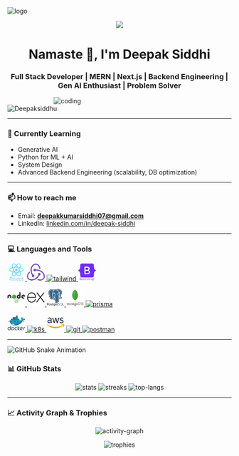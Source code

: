 ![logo](https://github.com/DeepakSiddhi07/DeepakSiddhi07/blob/main/Background%20img(Git).jpg)
<p align="center"><img src="https://i.imgur.com/A6bWGFl.gif"/></p>

<h1 align="center">Namaste 🙏, I'm Deepak Siddhi</h1>
<h3 align="center">Full Stack Developer | MERN | Next.js | Backend Engineering | Gen AI Enthusiast | Problem Solver</h3>

<img align="right" alt="coding" width="400" src="https://i.pinimg.com/originals/e8/f4/53/e8f453469a3ec97ecd354df465d73913.gif">

<p align="left"> 
  <img src="https://komarev.com/ghpvc/?username=Deepaksiddhu&label=Profile%20views&color=0e75b6&style=flat" alt="Deepaksiddhu" /> 
</p>

---

### 🔭 Currently Learning
- Generative AI  
- Python for ML + AI  
- System Design  
- Advanced Backend Engineering (scalability, DB optimization)  

---

### 📫 How to reach me
- Email: **deepakkumarsiddhi07@gmail.com**  
- LinkedIn: [linkedin.com/in/deepak-siddhi](https://www.linkedin.com/in/deepak-siddhi)  

---

### 💻 Languages and Tools
<p align="left"> 
  <!-- Frontend -->
  <a href="https://react.dev/" target="_blank" rel="noreferrer"> <img src="https://raw.githubusercontent.com/devicons/devicon/master/icons/react/react-original-wordmark.svg" alt="react" width="40" height="40"/> </a>
  <a href="https://redux-toolkit.js.org/" target="_blank" rel="noreferrer"> <img src="https://raw.githubusercontent.com/devicons/devicon/master/icons/redux/redux-original.svg" alt="redux" width="40" height="40"/> </a>
  <a href="https://tailwindcss.com/" target="_blank" rel="noreferrer"> <img src="https://www.vectorlogo.zone/logos/tailwindcss/tailwindcss-icon.svg" alt="tailwind" width="40" height="40"/> </a>
  <a href="https://getbootstrap.com" target="_blank" rel="noreferrer"> <img src="https://raw.githubusercontent.com/devicons/devicon/master/icons/bootstrap/bootstrap-plain-wordmark.svg" alt="bootstrap" width="40" height="40"/> </a>

  <!-- Backend -->
  <a href="https://nodejs.org" target="_blank" rel="noreferrer"> <img src="https://raw.githubusercontent.com/devicons/devicon/master/icons/nodejs/nodejs-original-wordmark.svg" alt="nodejs" width="40" height="40"/> </a>
  <a href="https://expressjs.com" target="_blank" rel="noreferrer"> <img src="https://raw.githubusercontent.com/devicons/devicon/master/icons/express/express-original.svg" alt="express" width="40" height="40"/> </a>
  <a href="https://www.postgresql.org/" target="_blank" rel="noreferrer"> <img src="https://raw.githubusercontent.com/devicons/devicon/master/icons/postgresql/postgresql-original-wordmark.svg" alt="postgres" width="40" height="40"/> </a>
  <a href="https://www.mongodb.com/" target="_blank" rel="noreferrer"> <img src="https://raw.githubusercontent.com/devicons/devicon/master/icons/mongodb/mongodb-original-wordmark.svg" alt="mongodb" width="40" height="40"/> </a>
  <a href="https://www.prisma.io/" target="_blank" rel="noreferrer"> <img src="https://cdn.worldvectorlogo.com/logos/prisma-2.svg" alt="prisma" width="40" height="40"/> </a>

  <!-- Infra & Tools -->
  <a href="https://www.docker.com/" target="_blank" rel="noreferrer"> <img src="https://raw.githubusercontent.com/devicons/devicon/master/icons/docker/docker-original-wordmark.svg" alt="docker" width="40" height="40"/> </a>
  <a href="https://kubernetes.io/" target="_blank" rel="noreferrer"> <img src="https://www.vectorlogo.zone/logos/kubernetes/kubernetes-icon.svg" alt="k8s" width="40" height="40"/> </a>
  <a href="https://aws.amazon.com/" target="_blank" rel="noreferrer"> <img src="https://raw.githubusercontent.com/devicons/devicon/master/icons/amazonwebservices/amazonwebservices-original-wordmark.svg" alt="aws" width="40" height="40"/> </a>
  <a href="https://git-scm.com/" target="_blank" rel="noreferrer"> <img src="https://www.vectorlogo.zone/logos/git-scm/git-scm-icon.svg" alt="git" width="40" height="40"/> </a>
  <a href="https://www.postman.com/" target="_blank" rel="noreferrer"> <img src="https://www.vectorlogo.zone/logos/getpostman/getpostman-icon.svg" alt="postman" width="40" height="40"/> </a>
</p>

---
![GitHub Snake Animation](https://github.com/Deepaksiddhu/Deepaksiddhu/blob/output/snake.svg)

### 📊 GitHub Stats
<p align="center">
  <img src="https://github-readme-stats.vercel.app/api?username=Deepaksiddhu&show_icons=true&theme=tokyonight&count_private=true" alt="stats" />
  <img src="https://github-readme-streak-stats.herokuapp.com/?user=Deepaksiddhu&theme=tokyonight" alt="streaks" />
  <img src="https://github-readme-stats.vercel.app/api/top-langs/?username=Deepaksiddhu&layout=compact&theme=tokyonight" alt="top-langs" />
</p>

---

### 📈 Activity Graph & Trophies
<p align="center">
  <img src="https://github-readme-activity-graph.vercel.app/graph?username=Deepaksiddhu&theme=tokyo-night&area=true" alt="activity-graph" />
</p>

<p align="center">
  <img src="https://github-profile-trophy.vercel.app/?username=Deepaksiddhu&theme=tokyonight&row=1&column=7" alt="trophies" />
</p>
